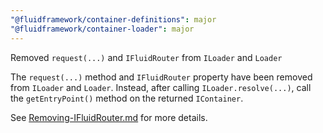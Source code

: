 ```yaml
---
"@fluidframework/container-definitions": major
"@fluidframework/container-loader": major
---
```


Removed `request(...)` and `IFluidRouter` from `ILoader` and `Loader`

The `request(...)` method and `IFluidRouter` property have been removed from `ILoader` and `Loader`. Instead, after calling `ILoader.resolve(...)`, call the `getEntryPoint()` method on the returned `IContainer`.

See [Removing-IFluidRouter.md](https://github.com/microsoft/FluidFramework/blob/main/packages/common/core-interfaces/Removing-IFluidRouter.md) for more details.

